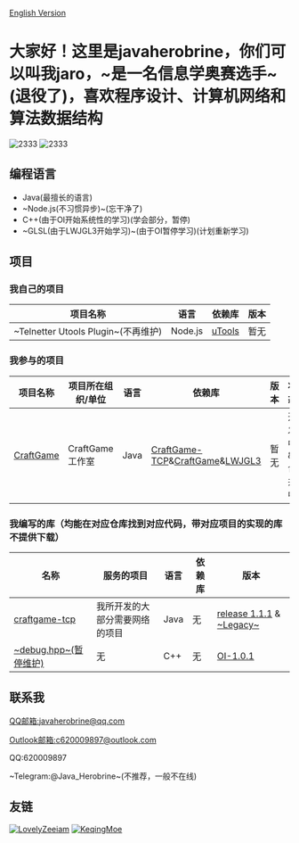 [English Version](https://github.com/javaherobrine/javaherobrine/blob/main/README-en.md)
# 大家好！这里是javaherobrine，你们可以叫我jaro，~是一名信息学奥赛选手~(退役了)，喜欢程序设计、计算机网络和算法数据结构

![2333](https://github-readme-stats-89dq8p8qw.vercel.app/api/top-langs/?username=javaherobrine)
![2333](https://github-readme-stats-89dq8p8qw.vercel.app/api?username=javaherobrine&show_icons=true&count_private=true)

## 编程语言
- Java(最擅长的语言)
- ~Node.js(不习惯异步)~(忘干净了)
- C++(由于OI开始系统性的学习)(学会部分，暂停)
- ~GLSL(由于LWJGL3开始学习)~(由于OI暂停学习)(计划重新学习)
## 项目
### 我自己的项目
|项目名称|语言|依赖库|版本|
|-------|---|------|----|
|~Telnetter Utools Plugin~(不再维护)|Node.js|[uTools](https://u.tools)|暂无|
### 我参与的项目
|项目名称|项目所在组织/单位|语言|依赖库|版本|状态|
|-------|----------------|---|------|----|----|
|[CraftGame](https://github.com/javaherobrine/CraftGame)|CraftGame工作室|Java|[CraftGame-TCP](https://github.com/javaherobrine/craftgame-tcp-library)&[CraftGame](https://github.com/LovelyZeeiam/CraftGame)&[LWJGL3](https://www.lwjgl.org/)|暂无|开发中&合并中|

### 我编写的库（均能在对应仓库找到对应代码，带对应项目的实现的库不提供下载）
|名称|服务的项目|语言|依赖库|版本|
|-------------|------------------|------------------|----------|---------|
|[craftgame-tcp](https://github.com/javaherobrine/craftgame-tcp-library)|我所开发的大部分需要网络的项目|Java|无|[release 1.1.1](https://github.com/javaherobrine/craftgame-tcp-library/releases/tag/v1.1.1) & [~Legacy~](https://github.com/javaherobrine/craftgame-tcp-library/releases/tag/legacy-version)|
|[~debug.hpp~(暂停维护)](https://github.com/javaherobrine/OI)|无|C++|无|[OI-1.0.1](https://github.com/javaherobrine/OI/blob/main/debug.hpp)|

## 联系我
[QQ邮箱:javaherobrine@qq.com](mailto:javaherobrine@qq.com)

[Outlook邮箱:c620009897@outlook.com](mailto:c620009897@outlook.com)

QQ:620009897

~Telegram:@Java_Herobrine~(不推荐，一般不在线)

## 友链
[![LovelyZeeiam](https://avatars.githubusercontent.com/u/37842325?v=4)](https://github.com/LovelyZeeiam)
[![KeqingMoe](https://avatars.githubusercontent.com/u/59642397?v=4)](https://github.com/KeqingMoe)

